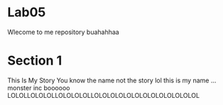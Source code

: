 # Lab05
Wlecome to me repository buahahhaa
# Section 1
This Is My Story 
You know the name not the story lol
this is my name 
...
<br/>
monster inc 
boooooo
LOLOLLOLOLOLLOLOLOLOLLOLOLOLOLOLOLOLOLOLOLOLOLOL
